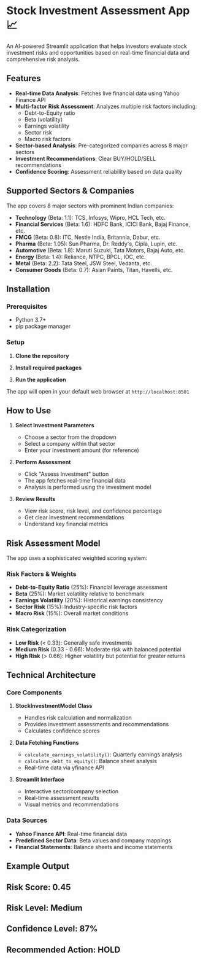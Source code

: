 # Stock Investment Assessment App 📈

An AI-powered Streamlit application that helps investors evaluate stock investment risks and opportunities based on real-time financial data and comprehensive risk analysis.

## Features

- **Real-time Data Analysis**: Fetches live financial data using Yahoo Finance API
- **Multi-factor Risk Assessment**: Analyzes multiple risk factors including:
  - Debt-to-Equity ratio
  - Beta (volatility)
  - Earnings volatility
  - Sector risk
  - Macro risk factors
- **Sector-based Analysis**: Pre-categorized companies across 8 major sectors
- **Investment Recommendations**: Clear BUY/HOLD/SELL recommendations
- **Confidence Scoring**: Assessment reliability based on data quality

## Supported Sectors & Companies

The app covers 8 major sectors with prominent Indian companies:

- **Technology** (Beta: 1.1): TCS, Infosys, Wipro, HCL Tech, etc.
- **Financial Services** (Beta: 1.6): HDFC Bank, ICICI Bank, Bajaj Finance, etc.
- **FMCG** (Beta: 0.8): ITC, Nestle India, Britannia, Dabur, etc.
- **Pharma** (Beta: 1.05): Sun Pharma, Dr. Reddy's, Cipla, Lupin, etc.
- **Automotive** (Beta: 1.8): Maruti Suzuki, Tata Motors, Bajaj Auto, etc.
- **Energy** (Beta: 1.4): Reliance, NTPC, BPCL, IOC, etc.
- **Metal** (Beta: 2.2): Tata Steel, JSW Steel, Vedanta, etc.
- **Consumer Goods** (Beta: 0.7): Asian Paints, Titan, Havells, etc.

## Installation

### Prerequisites
- Python 3.7+
- pip package manager

### Setup

1. **Clone the repository**

2. **Install required packages**

3. **Run the application**

The app will open in your default web browser at `http://localhost:8501`

## How to Use

1. **Select Investment Parameters**
   - Choose a sector from the dropdown
   - Select a company within that sector
   - Enter your investment amount (for reference)

2. **Perform Assessment**
   - Click "Assess Investment" button
   - The app fetches real-time financial data
   - Analysis is performed using the investment model

3. **Review Results**
   - View risk score, risk level, and confidence percentage
   - Get clear investment recommendations
   - Understand key financial metrics

## Risk Assessment Model

The app uses a sophisticated weighted scoring system:

### Risk Factors & Weights
- **Debt-to-Equity Ratio** (25%): Financial leverage assessment
- **Beta** (25%): Market volatility relative to benchmark
- **Earnings Volatility** (20%): Historical earnings consistency
- **Sector Risk** (15%): Industry-specific risk factors
- **Macro Risk** (15%): Overall market conditions

### Risk Categorization
- **Low Risk** (< 0.33): Generally safe investments
- **Medium Risk** (0.33 - 0.66): Moderate risk with balanced potential
- **High Risk** (> 0.66): Higher volatility but potential for greater returns

## Technical Architecture

### Core Components

1. **StockInvestmentModel Class**
   - Handles risk calculation and normalization
   - Provides investment assessments and recommendations
   - Calculates confidence scores

2. **Data Fetching Functions**
   - `calculate_earnings_volatility()`: Quarterly earnings analysis
   - `calculate_debt_to_equity()`: Balance sheet analysis
   - Real-time data via yfinance API

3. **Streamlit Interface**
   - Interactive sector/company selection
   - Real-time assessment results
   - Visual metrics and recommendations

### Data Sources
- **Yahoo Finance API**: Real-time financial data
- **Predefined Sector Data**: Beta values and company mappings
- **Financial Statements**: Balance sheets and income statements

## Example Output

## Risk Score: 0.45
## Risk Level: Medium
## Confidence Level: 87%
## Recommended Action: HOLD